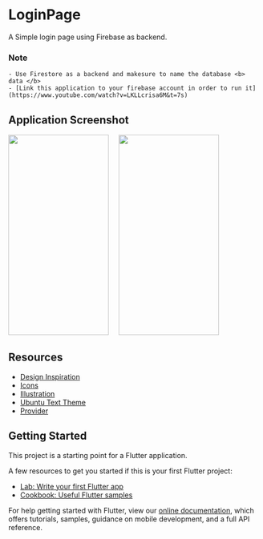 # LoginPage

A Simple login page using Firebase as backend.

### Note

    - Use Firestore as a backend and makesure to name the database <b> data </b>
    - [Link this application to your firebase account in order to run it](https://www.youtube.com/watch?v=LKLLcrisa6M&t=7s)

## Application Screenshot

<img src = "https://user-images.githubusercontent.com/37806553/107923758-f240a600-6f97-11eb-8396-118f2db79f77.jpg" width="200" height="400"> &nbsp;&nbsp;&nbsp; <img src = "https://user-images.githubusercontent.com/37806553/107923769-f7055a00-6f97-11eb-8a21-7f2b048cedb7.jpg" width="200" height="400">

## Resources

 - [Design Inspiration](https://www.behance.net/gallery/110135547/LoginSign-Up-Shot?tracking_source=search_projects_recommended%7Clogin%20ui)
 - [Icons](https://pub.dev/packages/font_awesome_flutter)
 - [Illustration](https://undraw.co/illustrations)
 - [Ubuntu Text Theme](https://pub.dev/packages/google_fonts)
 - [Provider](https://pub.dev/packages/provider)

## Getting Started

This project is a starting point for a Flutter application.

A few resources to get you started if this is your first Flutter project:

- [Lab: Write your first Flutter app](https://flutter.dev/docs/get-started/codelab)
- [Cookbook: Useful Flutter samples](https://flutter.dev/docs/cookbook)

For help getting started with Flutter, view our
[online documentation](https://flutter.dev/docs), which offers tutorials,
samples, guidance on mobile development, and a full API reference.
